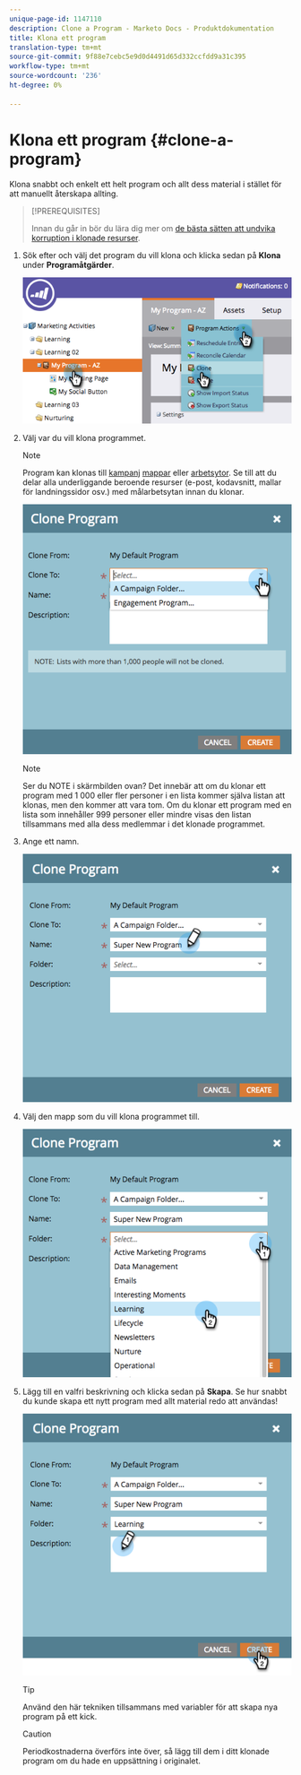 ```yaml
---
unique-page-id: 1147110
description: Clone a Program - Marketo Docs - Produktdokumentation
title: Klona ett program
translation-type: tm+mt
source-git-commit: 9f88e7cebc5e9d0d4491d65d332ccfdd9a31c395
workflow-type: tm+mt
source-wordcount: '236'
ht-degree: 0%

---
```



# Klona ett program {#clone-a-program}

Klona snabbt och enkelt ett helt program och allt dess material i stället för att manuellt återskapa allting.

>[!PREREQUISITES]
>
>Innan du går in bör du lära dig mer om [de bästa sätten att undvika korruption i klonade resurser](https://nation.marketo.com/t5/Knowledgebase/Avoiding-Corruption-in-Cloned-Assets/ta-p/249729).

1. Sök efter och välj det program du vill klona och klicka sedan på **Klona** under **Programåtgärder**.

   ![](assets/image2014-9-5-14-3a31-3a49.png)

1. Välj var du vill klona programmet.

   >[!NOTE]
   >
   >Program kan klonas till [kampanj](/help/marketo/product-docs/core-marketo-concepts/miscellaneous/create-new-campaign-folder.md) [mappar](/help/marketo/product-docs/core-marketo-concepts/miscellaneous/create-new-campaign-folder.md) eller [arbetsytor](/help/marketo/product-docs/administration/workspaces-and-person-partitions/create-a-new-workspace.md). Se till att du delar alla underliggande beroende resurser (e-post, kodavsnitt, mallar för landningssidor osv.) med målarbetsytan innan du klonar.

   ![](assets/cloneto.png)

   >[!NOTE]
   >
   >Ser du NOTE i skärmbilden ovan? Det innebär att om du klonar ett program med 1 000 eller fler personer i en lista kommer själva listan att klonas, men den kommer att vara tom. Om du klonar ett program med en lista som innehåller 999 personer eller mindre visas den listan tillsammans med alla dess medlemmar i det klonade programmet.

1. Ange ett namn.

   ![](assets/cloneprogramname.png)

1. Välj den mapp som du vill klona programmet till.

   ![](assets/choosefolderclone.png)

1. Lägg till en valfri beskrivning och klicka sedan på **Skapa**. Se hur snabbt du kunde skapa ett nytt program med allt material redo att användas!

   ![](assets/createclone.png)

   >[!TIP]
   >
   >Använd den här tekniken tillsammans med variabler för att skapa nya program på ett kick.

   >[!CAUTION]
   >
   >Periodkostnaderna överförs inte över, så lägg till dem i ditt klonade program om du hade en uppsättning i originalet.
